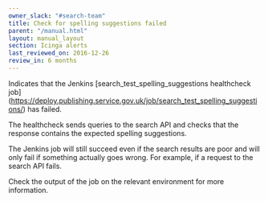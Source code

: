 ```yaml
---
owner_slack: "#search-team"
title: Check for spelling suggestions failed
parent: "/manual.html"
layout: manual_layout
section: Icinga alerts
last_reviewed_on: 2016-12-26
review_in: 6 months
---
```


Indicates that the Jenkins [search_test_spelling_suggestions healthcheck job]
(https://deploy.publishing.service.gov.uk/job/search_test_spelling_suggestions/)
has failed.

The healthcheck sends queries to the search API and checks that the response
contains the expected spelling suggestions.

The Jenkins job will still succeed even if the search results are poor and will
only fail if something actually goes wrong. For example, if a request to the
search API fails.

Check the output of the job on the relevant environment for more information.
